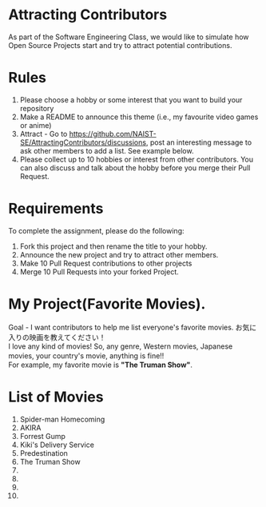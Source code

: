 # Attracting Contributors
As part of the Software Engineering Class, we would like to simulate how Open Source Projects start and try to attract potential contributions.

# Rules

1. Please choose a hobby or some interest that you want to build your repository
2. Make a README to announce this theme (i.e., my favourite video games or anime)
3. Attract - Go to https://github.com/NAIST-SE/AttractingContributors/discussions, post an interesting message to ask other members to add a list. See example below.
4. Please collect up to 10 hobbies or interest from other contributors. You can also discuss and talk about the hobby before you merge their Pull Request.

# Requirements
To complete the assignment, please do the following:
1. Fork this project and then rename the title to your hobby. 
2. Announce the new project and try to attract other members.
3. Make 10 Pull Request contributions to other projects
4. Merge 10 Pull Requests into your forked Project.

# My Project(Favorite Movies). 
Goal - I want contributors to help me list everyone's favorite movies. お気に入りの映画を教えてください！<br>
I love any kind of movies! So, any genre, Western movies, Japanese movies, your country's movie, anything is fine!!　<br>
For example, my favorite movie is **"The Truman Show"**.<br>

# List of Movies
1. Spider-man Homecoming 
2. AKIRA
3. Forrest Gump
4. Kiki's Delivery Service
5. Predestination
6. The Truman Show
7.
8.
9.
10.
